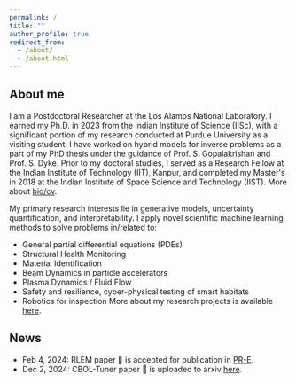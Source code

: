 ```yaml
---
permalink: /
title: ""
author_profile: true
redirect_from: 
  - /about/
  - /about.html
---
```

## About me
I am a Postdoctoral Researcher at the Los Alamos National Laboratory. I earned my Ph.D. in 2023 from the Indian Institute of Science (IISc), with a significant portion of my research conducted at Purdue University as a visiting student. I have worked on hybrid models for inverse problems as a part of my PhD thesis under the guidance of Prof. S. Gopalakrishan and Prof. S. Dyke. Prior to my doctoral studies, I served as a Research Fellow at the Indian Institute of Technology (IIT), Kanpur, and completed my Master's in 2018 at the Indian Institute of Space Science and Technology (IIST). More about [bio/cv](https://mahindrautela.github.io/bio/).

My primary research interests lie in generative models, uncertainty quantification, and interpretability. I apply novel scientific machine learning methods to solve problems in/related to:

- General partial differential equations (PDEs)
- Structural Health Monitoring
- Material Identification
- Beam Dynamics in particle accelerators
- Plasma Dynamics / Fluid Flow
- Safety and resilience, cyber-physical testing of smart habitats
- Robotics for inspection
More about my research projects is available [here](https://mahindrautela.github.io/research/).

## News
* Feb 4, 2024: RLEM paper 📄 is accepted for publication in [PR-E](https://journals.aps.org/pre/).
* Dec 2, 2024: CBOL-Tuner paper 📄 is uploaded to arxiv [here](https://arxiv.org/abs/2412.01748).
